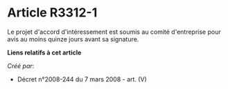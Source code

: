 # Article R3312-1

Le projet d'accord d'intéressement est soumis au comité d'entreprise pour avis au moins quinze jours avant sa signature.

**Liens relatifs à cet article**

_Créé par_:

  - Décret n°2008-244 du 7 mars 2008 - art. (V)
